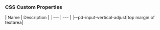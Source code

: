 <h3>CSS Custom Properties</h3>
| Name | Description |
 | --- | --- |
|--pd-input-vertical-adjust|top margin of textarea|